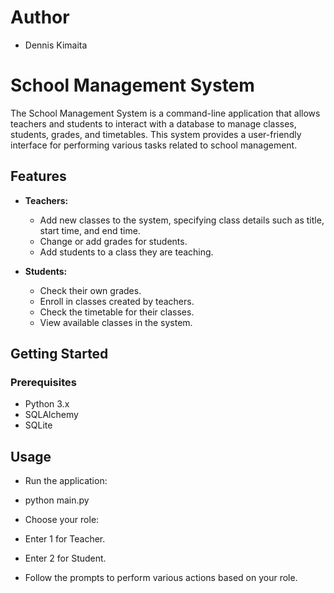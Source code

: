 # Author
- Dennis Kimaita

# School Management System

The School Management System is a command-line application that allows teachers and students to interact with a database to manage classes, students, grades, and timetables. This system provides a user-friendly interface for performing various tasks related to school management.

## Features

- **Teachers:**
  - Add new classes to the system, specifying class details such as title, start time, and end time.
  - Change or add grades for students.
  - Add students to a class they are teaching.

- **Students:**
  - Check their own grades.
  - Enroll in classes created by teachers.
  - Check the timetable for their classes.
  - View available classes in the system.

## Getting Started

### Prerequisites

- Python 3.x
- SQLAlchemy
- SQLite


## Usage
- Run the application:


 - python main.py
 - Choose your role:

 - Enter 1 for Teacher.
 - Enter 2 for Student.
 - Follow the prompts to perform various actions based on your role.